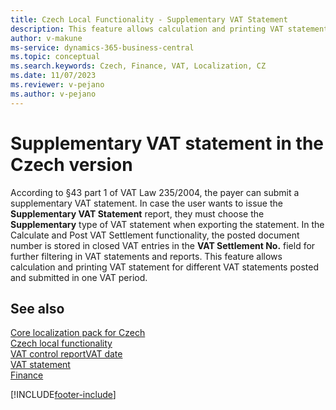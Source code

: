 ```yaml
---
title: Czech Local Functionality - Supplementary VAT Statement
description: This feature allows calculation and printing VAT statement for different VAT statements posted and submitted in one VAT period.
author: v-makune
ms-service: dynamics-365-business-central
ms.topic: conceptual
ms.search.keywords: Czech, Finance, VAT, Localization, CZ
ms.date: 11/07/2023
ms.reviewer: v-pejano
ms.author: v-pejano
---
```


# Supplementary VAT statement in the Czech version

According to §43 part 1 of VAT Law 235/2004, the payer can submit a supplementary VAT statement. In case the user wants to issue the **Supplementary VAT Statement** report, they must choose the **Supplementary** type of VAT statement when exporting the statement.
In the Calculate and Post VAT Settlement functionality, the posted document number is stored in closed VAT entries in the **VAT Settlement No.** field for further filtering in VAT statements and reports. This feature allows calculation and printing VAT statement for different VAT statements posted and submitted in one VAT period.

## See also

[Core localization pack for Czech](ui-extensions-core-localization-pack-cz.md)  
[Czech local functionality](czech-local-functionality.md)  
[VAT control report](vat-control-report.md)[VAT date](how-to-setup-vat-date.md)  
[VAT statement](vat-statement.md)  
[Finance](../../finance.md)  


[!INCLUDE[footer-include](../../includes/footer-banner.md)]